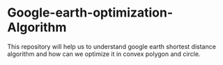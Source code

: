 # Google-earth-optimization-Algorithm
This repository will help us to understand google earth shortest distance algorithm and how can we optimize it in convex polygon and circle.
